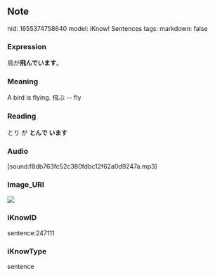 ## Note
nid: 1655374758640
model: iKnow! Sentences
tags: 
markdown: false

### Expression
鳥が<b>飛んでいます</b>。

### Meaning
A bird is flying.
飛ぶ -- fly

### Reading
とり が <b>とんで います</b>

### Audio
[sound:f8db763fc52c380fdbc12f62a0d9247a.mp3]

### Image_URI
<img src="7b571e6b9089fa9478bc4f61c7394c9d.jpg">

### iKnowID
sentence:247111

### iKnowType
sentence
